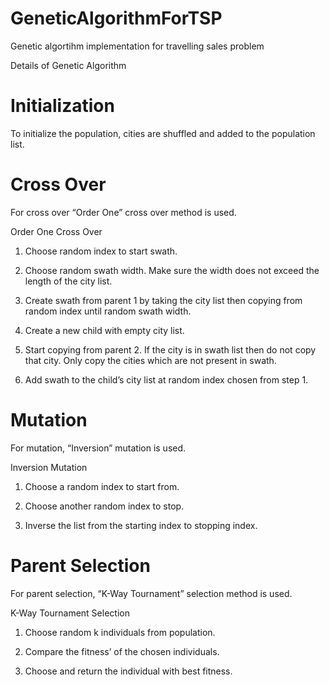 # GeneticAlgorithmForTSP
Genetic algortihm implementation for travelling sales problem

Details of Genetic Algorithm


# Initialization

To initialize the population, cities are shuffled and added to the population list.


# Cross Over

For cross over “Order One” cross over method is used. 

Order One Cross Over

1.	Choose random index to start swath.

2.	Choose random swath width. Make sure the width does not exceed the length of the city list.

3.	Create swath from parent 1 by taking the city list then copying from random index until random swath width.

4.	Create a new child with empty city list.

5.	Start copying from parent 2. If the city is in swath list then do not copy that city. Only copy the cities which are not present in swath.

6.	Add swath to the child’s city list at random index chosen from step 1. 


# Mutation

For mutation, “Inversion” mutation is used.

Inversion Mutation

1.	Choose a random index to start from.

2.	Choose another random index to stop.

3.	Inverse the list from the starting index to stopping index.


# Parent Selection
For parent selection, “K-Way Tournament” selection method is used.

K-Way Tournament Selection

1.	Choose random k individuals from population.

2.	Compare the fitness’ of the chosen individuals.

3.	Choose and return the individual with best fitness.
